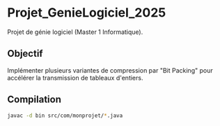 # Projet_GenieLogiciel_2025

Projet de génie logiciel (Master 1 Informatique).

## Objectif
Implémenter plusieurs variantes de compression par "Bit Packing" pour accélérer la transmission de tableaux d'entiers.

## Compilation
```bash
javac -d bin src/com/monprojet/*.java
